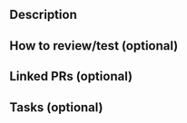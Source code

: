 ## Description
<!-- Clearly and concisely describe the intention of your PR including the problem you're solving 
and the reasoning behind the solution. -->

## How to review/test (optional)
<!-- If there is a recommended way to review and/or test this PR, please describe it here. -->

## Linked PRs (optional)
<!-- List other PRs that are somehow connected to this and explain the connection.

- [x] Other PR1 #{PR-number1}
- [] Other PR2 #{PR-number2}
-->
## Tasks (optional)
<!-- A list of all related tasks that need to be done before this can be merged.

- [x] Task1
- [] Task2
-->
